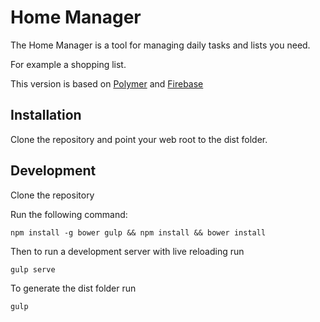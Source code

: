 # Home Manager

The Home Manager is a tool for managing daily tasks and lists you need.

For example a shopping list.


This version is based on [Polymer](http://github.com/Polymer/polymer) and [Firebase](https://firebase.com)

## Installation

Clone the repository and point your web root to the dist folder.

## Development

Clone the repository

Run the following command:
```
npm install -g bower gulp && npm install && bower install
```

Then to run a development server with live reloading run
```
gulp serve
```

To generate the dist folder run
```
gulp
```